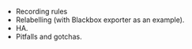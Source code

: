 * Recording rules
* Relabelling (with Blackbox exporter as an example).
* HA.
* Pitfalls and gotchas.
